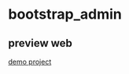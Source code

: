 # bootstrap_admin
## preview web 
[demo project](https://miftachul10.github.io/bootstrap_admin/login.html)
